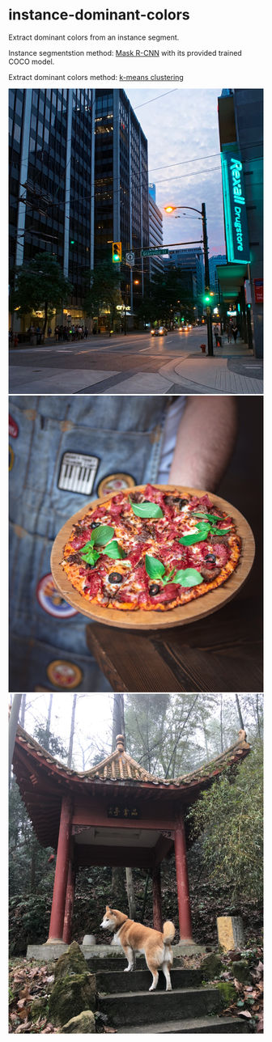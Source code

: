 # instance-dominant-colors
Extract dominant colors from an instance segment.

Instance segmentstion method: [Mask R-CNN](https://github.com/matterport/Mask_RCNN) with its provided trained COCO model.

Extract dominant colors method: [k-means clustering](https://scikit-learn.org/stable/modules/generated/sklearn.cluster.KMeans.html)

![trafficlight](sample_img/trafficlight.jpg)
![pizza](sample_img/pizza.jpg)
![dog](sample_img/dog.jpg)





